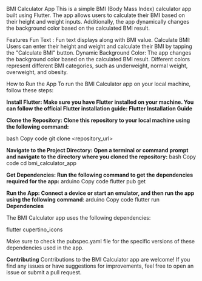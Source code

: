 BMI Calculator App
This is a simple BMI (Body Mass Index) calculator app built using Flutter. The app allows users to calculate their BMI based on their height and weight inputs. Additionally, the app dynamically changes the background color based on the calculated BMI result.

Features
Fun Text : Fun text displays along with BMI value.
Calculate BMI: Users can enter their height and weight and calculate their BMI by tapping the "Calculate BMI" button.
Dynamic Background Color: The app changes the background color based on the calculated BMI result. Different colors represent different BMI categories, such as underweight, normal weight, overweight, and obesity.

How to Run the App
To run the BMI Calculator app on your local machine, follow these steps:

**Install Flutter: Make sure you have Flutter installed on your machine. You can follow the official Flutter installation guide: Flutter Installation Guide**

**Clone the Repository: Clone this repository to your local machine using the following command:**

bash
Copy code
git clone <repository_url>

**Navigate to the Project Directory: Open a terminal or command prompt and navigate to the directory where you cloned the repository:**
bash
Copy code
cd bmi_calculator_app

**Get Dependencies: Run the following command to get the dependencies required for the app:**
arduino
Copy code
flutter pub get

**Run the App: Connect a device or start an emulator, and then run the app using the following command**:
arduino
Copy code
flutter run
**Dependencies**

The BMI Calculator app uses the following dependencies:

flutter
cupertino_icons

Make sure to check the pubspec.yaml file for the specific versions of these dependencies used in the app.

**Contributing**
Contributions to the BMI Calculator app are welcome! If you find any issues or have suggestions for improvements, feel free to open an issue or submit a pull request.
